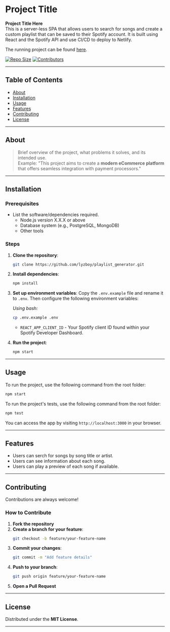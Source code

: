 
# Project Title

**Project Title Here**  
This is a server-less SPA that allows users to search for songs and create a custom playlist that can be saved to their Spotify account. It is built using React and the Spotify API and use CI/CD to deploy to Netlify.

The running project can be found [here](https://spotimix.netlify.app/).

[![Repo Size](https://img.shields.io/github/repo-size/lyzboy/playlist_generator.svg)](https://github.com/lyzboy/playlist_generator)
[![Contributors](https://img.shields.io/github/contributors/lyzboy/playlist_generator.svg)](https://github.com/lyzboy/playlist_generator/graphs/contributors)

---

## Table of Contents

- [About](#about)
- [Installation](#installation)
- [Usage](#usage)
- [Features](#features)
- [Contributing](#contributing)
- [License](#license)

---

## About

> Brief overview of the project, what problems it solves, and its intended use.  
Example: "This project aims to create a **modern eCommerce platform** that offers seamless integration with payment processors."

---

## Installation

### Prerequisites

- List the software/dependencies required.
  - Node.js version X.X.X or above
  - Database system (e.g., PostgreSQL, MongoDB)
  - Other tools

### Steps

1. **Clone the repository**:

   ```bash
   git clone https://github.com/lyzboy/playlist_generator.git
   ```

2. **Install dependencies**:

   ```bash
   npm install
   ```

3. **Set up environment variables**:
   Copy the `.env.example` file and rename it to `.env`. Then configure the following environment variables:

   *Using bash:*
   ```bash
   cp .env.example .env
   ```

   - `REACT_APP_CLIENT_ID` - Your Spotify client ID found within your Spotify Developer Dashboard.

4. **Run the project**:
   ```bash
   npm start
   ```

---

## Usage

 
To run the project, use the following command from the root folder:
```bash
npm start
```

To run the project's tests, use the following command from the root folder:
```bash
npm test
```

You can access the app by visiting `http://localhost:3000` in your browser.

---

## Features

- Users can serch for songs by song title or artist.
- Users can see information about each song.
- Users can play a preview of each song if available.

---


## Contributing

Contributions are always welcome!  

### How to Contribute

1. **Fork the repository**
2. **Create a branch for your feature**:
   ```bash
   git checkout -b feature/your-feature-name
   ```
3. **Commit your changes**:
   ```bash
   git commit -m "Add feature details"
   ```
4. **Push to your branch**:
   ```bash
   git push origin feature/your-feature-name
   ```
5. **Open a Pull Request**

---

## License

Distributed under the **MIT License**.

---

